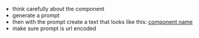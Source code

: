 - think carefully about the component
- generate a prompt
- then with the prompt create a text that looks like this: [component name](https://v0.dev/chat?q={prompt})
- make sure prompt is url encoded
